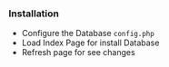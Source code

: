 ### Installation

* Configure the Database `config.php`
* Load Index Page for install Database
* Refresh page for see changes
